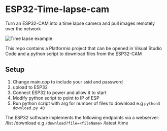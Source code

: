 # ESP32-Time-lapse-cam
Turn an ESP32-CAM into a time lapse camera and pull images remotely over the network

![Time lapse example](https://github.com/alhockly/ESP32-Time-lapse-cam/blob/master/example.gif)


This repo contains a Platformio project that can be opened in Visual Studio Code and a python script to download files from the ESP32-CAM

## Setup
1. Change main.cpp to include your ssid and password
2. upload to ESP32
3. Connect ESP32 to power and allow it to start
4. Modify python script to point to IP of ESP
5. Run python script with arg for number of files to download e.g `python3 download.py 40`


The ESP32 software implements the following endpoints via a webserver:
/list
/download e.g `/download?file=<fileName>`
/latest
/time
